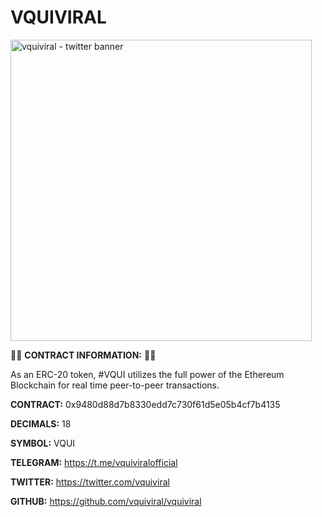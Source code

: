 # VQUIVIRAL

<img width="482" alt="vquiviral - twitter banner" src="https://user-images.githubusercontent.com/43472489/45881603-ed1da380-bdab-11e8-989d-cd82885b482a.png">


🔺🔻 **CONTRACT INFORMATION:** 🔺🔻

As an ERC-20 token, #VQUI utilizes the full power of the Ethereum Blockchain for real time peer-to-peer transactions.

**CONTRACT:** 0x9480d88d7b8330edd7c730f61d5e05b4cf7b4135

**DECIMALS:** 18

**SYMBOL:** VQUI



**TELEGRAM:** https://t.me/vquiviralofficial

**TWITTER:** https://twitter.com/vquiviral

**GITHUB:** https://github.com/vquiviral/vquiviral





